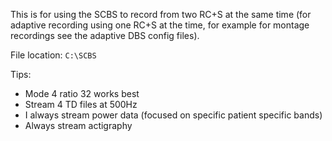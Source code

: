 This is for using the SCBS to record from two RC+S at the same time (for adaptive recording using one RC+S at the time, for example for montage recordings see the adaptive DBS config files).  

File location: `C:\SCBS` 

Tips: 
* Mode 4 ratio 32 works best 
* Stream 4 TD files at 500Hz
* I always stream power data (focused on specific patient specific bands) 
* Always stream actigraphy 